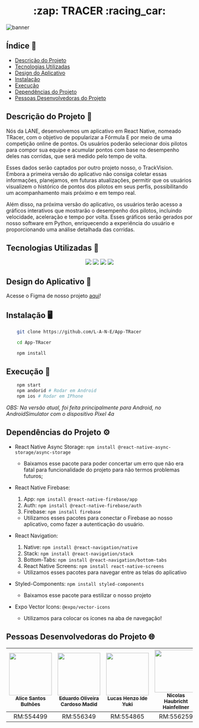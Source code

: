 <h1 align="center"> :zap: TRACER :racing_car:</h1> 

![banner](https://github.com/L-A-N-E/CP2_Edge_1SEM/assets/153787379/132308ff-27a0-45e7-8323-80d9103f2390)

## Índice :page_with_curl:

* [Descrição do Projeto](#descrição-do-projeto-bookmark_tabs)
* [Tecnologias Utilizadas](#tecnologias-utilizadas-calling)
* [Design do Aplicativo](#design-do-aplicativo-file_folder)
* [Instalação](#instalação-desktop_computer)
* [Execução](#execução-floppy_disk)
* [Dependências do Projeto](#dependências-do-projeto-gear)
* [Pessoas Desenvolvedoras do Projeto](#pessoas-desenvolvedoras-do-projeto-globe_with_meridians)
  
## Descrição do Projeto :bookmark_tabs:

<p>Nós da LANE, desenvolvemos um aplicativo em React Native, nomeado TRacer, com o objetivo de popularizar a Fórmula E por meio de uma competição online de pontos. Os usuários poderão selecionar dois pilotos para compor sua equipe e acumular pontos com base no desempenho deles nas corridas, que será medido pelo tempo de volta.</p>

<p>Esses dados serão captados por outro projeto nosso, o TrackVision. Embora a primeira versão do aplicativo não consiga coletar essas informações, planejamos, em futuras atualizações, permitir que os usuários visualizem o histórico de pontos dos pilotos em seus perfis, possibilitando um acompanhamento mais próximo e em tempo real.</p>

<p>Além disso, na próxima versão do aplicativo, os usuários terão acesso a gráficos interativos que mostrarão o desempenho dos pilotos, incluindo velocidade, aceleração e tempo por volta. Esses gráficos serão gerados por nosso software em Python, enriquecendo a experiência do usuário e proporcionando uma análise detalhada das corridas.</p>

## Tecnologias Utilizadas :calling:

<p align="center">
    <img src="https://img.shields.io/badge/React_Native-20232A?style=for-the-badge&logo=react&logoColor=61DAFB" />
    <img src="https://img.shields.io/badge/Expo-1B1F23?style=for-the-badge&logo=expo&logoColor=white" />
    <img src="https://img.shields.io/badge/firebase-ffca28?style=for-the-badge&logo=firebase&logoColor=white" />
    <img src="https://img.shields.io/badge/JavaScript-323330?style=for-the-badge&logo=javascript&logoColor=F7DF1E" />
</p>

## Design do Aplicativo :file_folder:

Acesse o Figma de nosso projeto [aqui](https://www.figma.com/design/0ndghp1jZFHKjSobTvncFy/App-TRacer?node-id=0-1&t=hvMpMv9YVwOJKlKI-1)!

## Instalação :desktop_computer:

```bash
    git clone https://github.com/L-A-N-E/App-TRacer

    cd App-TRacer

    npm install
```

## Execução :floppy_disk:

```bash
    npm start
    npm andorid # Rodar em Android
    npm ios # Rodar em IPhone
```
*OBS: Na versão atual, foi feita principalmente para Android, no AndroidSimulator com o dispositivo Pixel 4a*

## Dependências do Projeto :gear:

- React Native Async Storage: ```npm install @react-native-async-storage/async-storage```
    - Baixamos esse pacote para poder concertar um erro que não era fatal para funcionalidade do projeto para não termos problemas futuros;

- React Native Firebase:
    1. App: ```npm install @react-native-firebase/app```
    2. Auth: ```npm install @react-native-firebase/auth```
    3. Firebase:  ```npm install firebase```
    - Utilizamos esses pacotes para conectar o Firebase ao nosso aplicativo, como fazer a autenticação do usuário.

- React Navigation:
    1. Native: ```npm install @react-navigation/native```
    2. Stack: ```npm install @react-navigation/stack```
    3. Bottom-Tabs: ``npm install @react-navigation/bottom-tabs``
    3. React Native Screens: ```npm install react-native-screens```
    - Utilizamos esses pacotes para navegar entre as telas do aplicativo

-  Styled-Components: ```npm install styled-components```
    - Baixamos esse pacote para estilizar o nosso projeto
- Expo Vector Icons: ``@expo/vector-icons``
    - Utilizamos para colocar os ícones na aba de navegação!

## Pessoas Desenvolvedoras do Projeto :globe_with_meridians:

| [<img src="https://avatars.githubusercontent.com/u/101829188?v=4" width=115><br><sub>Alice Santos Bulhões</sub>](https://github.com/AliceSBulhoes) |  [<img src="https://avatars.githubusercontent.com/u/163866552?v=4" width=115><br><sub>Eduardo Oliveira Cardoso Madid</sub>](https://github.com/EduardoMadid) |  [<img src="https://avatars.githubusercontent.com/u/148162404?v=4" width=115><br><sub>Lucas Henzo Ide Yuki</sub>](https://github.com/LucasYuki1) | [<img src="https://avatars.githubusercontent.com/u/153787379?v=4" width=115><br><sub>Nicolas Haubricht Hainfellner</sub>](https://github.com/NicolasHaubricht) |
| :---: | :---: | :---: | :---: |
| RM:554499 | RM:556349 | RM:554865 | RM:556259 |
